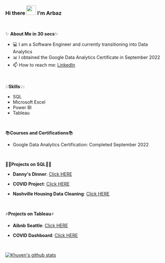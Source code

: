 ### Hi there <img src="https://raw.githubusercontent.com/MartinHeinz/MartinHeinz/master/wave.gif" width="30px"> I’m Arbaz

<p>&nbsp;</p>

✨ **About Me in 30 secs**✨

- 💻 I am a Software Engineer and currently transitioning into Data Analytics 
- 📊 I obtained the Google Data Analytics Certificate in September 2022
- 📫 How to reach me: [LinkedIn](https://www.linkedin.com/in/arbaz-baig/)


<p>&nbsp;</p>
 
 💡**Skills**💡:
 
- SQL
- Microsoft Excel
- Power BI
- Tableau


 <p>&nbsp;</p>
 
 📚**Courses and Certifications**📚
 
 - Google Data Analytics Certification: Completed September 2022
 
  <p>&nbsp;</p>
 
  👩‍💻**Projects on SQL**👩‍💻

- **Danny's Dinner**: [Click HERE](https://github.com/Arbaz-Baig/Dannys_Dinner/blob/main/Solution.sql)

- **COVID Project**: [Click HERE](https://github.com/Arbaz-Baig/CovidProject/blob/main/CovidProject.sql)

- **Nashville Housing Data Cleaning**: [Click HERE](https://github.com/Arbaz-Baig/NashvilleHousing/blob/main/NashvilleHousing_DataCleaning.sql)

<p>&nbsp;</p>
 
 ⚡**Projects on Tableau**⚡
 
 - **Aibnb Seattle**: [Click HERE](https://public.tableau.com/app/profile/arbaz.baig/viz/AirbnbSeattle_16628117262790/Dashboard1)
 
 - **COVID Dashboard**: [Click HERE](https://public.tableau.com/app/profile/arbaz.baig/viz/CovidDashboard_16629211454550/Dashboard1)
 
 <p>&nbsp;</p>
 
 
 [![Khuyen's github stats](https://github-readme-stats.vercel.app/api?username=Arbaz-Baig&count_private=true&show_icons=true&theme=algolia&hide_rank=false)](https://github.com/anuraghazra/github-readme-stats)

